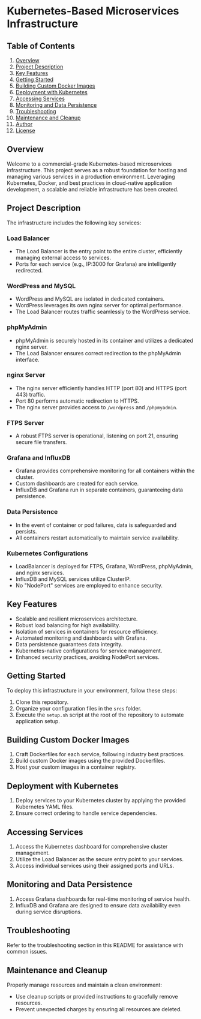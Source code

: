 # Kubernetes-Based Microservices Infrastructure

## Table of Contents
1. [Overview](#overview)
2. [Project Description](#project-description)
3. [Key Features](#key-features)
4. [Getting Started](#getting-started)
5. [Building Custom Docker Images](#building-custom-docker-images)
6. [Deployment with Kubernetes](#deployment-with-kubernetes)
7. [Accessing Services](#accessing-services)
8. [Monitoring and Data Persistence](#monitoring-and-data-persistence)
9. [Troubleshooting](#troubleshooting)
10. [Maintenance and Cleanup](#maintenance-and-cleanup)
11. [Author](#author)
12. [License](#license)

## Overview
Welcome to a commercial-grade Kubernetes-based microservices infrastructure. This project serves as a robust foundation for hosting and managing various services in a production environment. Leveraging Kubernetes, Docker, and best practices in cloud-native application development, a scalable and reliable infrastructure has been created.

## Project Description
The infrastructure includes the following key services:

### Load Balancer
- The Load Balancer is the entry point to the entire cluster, efficiently managing external access to services.
- Ports for each service (e.g., IP:3000 for Grafana) are intelligently redirected.

### WordPress and MySQL
- WordPress and MySQL are isolated in dedicated containers.
- WordPress leverages its own nginx server for optimal performance.
- The Load Balancer routes traffic seamlessly to the WordPress service.

### phpMyAdmin
- phpMyAdmin is securely hosted in its container and utilizes a dedicated nginx server.
- The Load Balancer ensures correct redirection to the phpMyAdmin interface.

### nginx Server
- The nginx server efficiently handles HTTP (port 80) and HTTPS (port 443) traffic.
- Port 80 performs automatic redirection to HTTPS.
- The nginx server provides access to `/wordpress` and `/phpmyadmin`.

### FTPS Server
- A robust FTPS server is operational, listening on port 21, ensuring secure file transfers.

### Grafana and InfluxDB
- Grafana provides comprehensive monitoring for all containers within the cluster.
- Custom dashboards are created for each service.
- InfluxDB and Grafana run in separate containers, guaranteeing data persistence.

### Data Persistence
- In the event of container or pod failures, data is safeguarded and persists.
- All containers restart automatically to maintain service availability.

### Kubernetes Configurations
- LoadBalancer is deployed for FTPS, Grafana, WordPress, phpMyAdmin, and nginx services.
- InfluxDB and MySQL services utilize ClusterIP.
- No "NodePort" services are employed to enhance security.

## Key Features
- Scalable and resilient microservices architecture.
- Robust load balancing for high availability.
- Isolation of services in containers for resource efficiency.
- Automated monitoring and dashboards with Grafana.
- Data persistence guarantees data integrity.
- Kubernetes-native configurations for service management.
- Enhanced security practices, avoiding NodePort services.

## Getting Started
To deploy this infrastructure in your environment, follow these steps:

1. Clone this repository.
2. Organize your configuration files in the `srcs` folder.
3. Execute the `setup.sh` script at the root of the repository to automate application setup.

## Building Custom Docker Images
1. Craft Dockerfiles for each service, following industry best practices.
2. Build custom Docker images using the provided Dockerfiles.
3. Host your custom images in a container registry.

## Deployment with Kubernetes
1. Deploy services to your Kubernetes cluster by applying the provided Kubernetes YAML files.
2. Ensure correct ordering to handle service dependencies.

## Accessing Services
1. Access the Kubernetes dashboard for comprehensive cluster management.
2. Utilize the Load Balancer as the secure entry point to your services.
3. Access individual services using their assigned ports and URLs.

## Monitoring and Data Persistence
1. Access Grafana dashboards for real-time monitoring of service health.
2. InfluxDB and Grafana are designed to ensure data availability even during service disruptions.

## Troubleshooting
Refer to the troubleshooting section in this README for assistance with common issues.

## Maintenance and Cleanup
Properly manage resources and maintain a clean environment:
- Use cleanup scripts or provided instructions to gracefully remove resources.
- Prevent unexpected charges by ensuring all resources are deleted.
